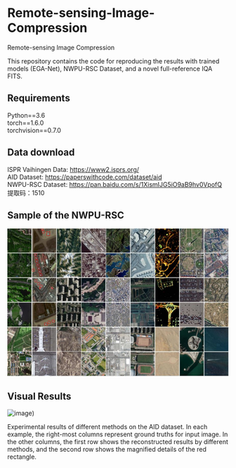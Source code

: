 # Remote-sensing-Image-Compression
Remote-sensing Image Compression


This repository contains the code for reproducing the results with trained models (EGA-Net), NWPU-RSC Dataset, and a novel full-reference IQA FITS.

## Requirements

Python==3.6  
torch==1.6.0  
torchvision==0.7.0

  
## Data download  
  ISPR Vaihingen Data: https://www2.isprs.org/  
  AID Dataset: https://paperswithcode.com/dataset/aid  
  NWPU-RSC Dataset: https://pan.baidu.com/s/1XismIJG5iO9aB9hv0VpofQ 
提取码：1510 

## Sample of the NWPU-RSC
  
![image](https://github.com/Chenxi1510/Remote-sensing-Image-Compression/blob/main/Image/data.JPG)


## Visual Results
![image](https://github.com/Chenxi1510/Remote-sensing-Image-Compression/blob/main/Image/AID.png))

Experimental results of different methods on the AID dataset. In each example, the right-most columns represent ground truths for input image. In the other columns, the first row shows the reconstructed results by different methods, and the second row shows the magnified details of the red rectangle.
